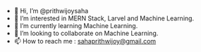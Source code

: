 - 👋 Hi, I’m @prithwijoysaha
- 👀 I’m interested in MERN Stack, Larvel and Machine Learning.
- 🌱 I’m currently learning Machine Learning.
- 💞️ I’m looking to collaborate on Machine Learning.
- 📫 How to reach me : sahaprithwijoy@gmail.com

<!---
prithwijoysaha/prithwijoysaha is a ✨ special ✨ repository because its `README.md` (this file) appears on your GitHub profile.
You can click the Preview link to take a look at your changes.
--->
